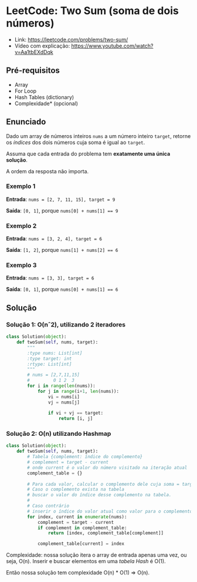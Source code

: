 # LeetCode: Two Sum (soma de dois números)

* Link: https://leetcode.com/problems/two-sum/
* Vídeo com explicação: https://www.youtube.com/watch?v=Aa1tbEXdDqk

## Pré-requisitos
* Array
* For Loop
* Hash Tables (dictionary)
* Complexidade* (opcional)

## Enunciado

Dado um array de números inteiros `nums` a um número inteiro `target`, retorne os *índices* dos dois números cuja soma é igual ao `target`.

Assuma que cada entrada do problema tem **exatamente uma única solução**.

A ordem da resposta não importa.

### Exemplo 1

**Entrada**: `nums = [2, 7, 11, 15], target = 9`

**Saída**:  `[0, 1]`, porque `nums[0] + nums[1] == 9`

### Exemplo 2

**Entrada**: `nums = [3, 2, 4], target = 6`

**Saída**:  `[1, 2]`, porque `nums[1] + nums[2] == 6`

### Exemplo 3

**Entrada**: `nums = [3, 3], target = 6`

**Saída**:  `[0, 1]`, porque `nums[0] + nums[1] == 6`


## Solução

### Solução 1: O(nˆ2), utilizando 2 iteradores

```python
class Solution(object):
    def twoSum(self, nums, target):
        """
        :type nums: List[int]
        :type target: int
        :rtype: List[int]
        """
        # nums = [2,7,11,15]
        #         0 1 2  3
        for i in range(len(nums)):
            for j in range(i+1, len(nums)):
                vi = nums[i]
                vj = nums[j]
                
                if vi + vj == target:
                    return [i, j]
```

### Solução 2: O(n) utilizando Hashmap

```python
class Solution(object):
    def twoSum(self, nums, target):
        # Tabela {complement: índice do complemento}
        # complement = target - current
        # onde current é o valor do número visitado na iteração atual
        complement_table = {}
        
        # Para cada valor, calcular o complemento dele cuja soma = target.
        # Caso o complemento exista na tabela
        # buscar o valor do índice desse complemento na tabela.
        #
        # Caso contrário
        # inserir o índice do valor atual como valor para o complemento calculado na tabela.
        for index, current in enumerate(nums):
            complement = target - current
            if complement in complement_table:
                return [index, complement_table[complement]]

            complement_table[current] = index
```

Complexidade: nossa solução itera o array de entrada apenas uma vez, ou seja, O(n). Inserir e buscar elementos em uma *tabela Hash* é O(1).

Então nossa solução tem complexidade O(n) * O(1) => O(n).